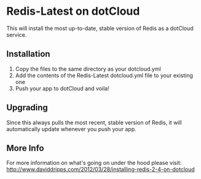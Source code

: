# Redis-Latest on dotCloud

This will install the most up-to-date, stable version of Redis as a dotCloud service.

## Installation

1. Copy the files to the same directory as your dotcloud.yml
2. Add the contents of the Redis-Latest dotcloud.yml file to your existing one
3. Push your app to dotCloud and voila!

## Upgrading

Since this always pulls the most recent, stable version of Redis, it will automatically update whenever you push your app.

## More Info

For more information on what's going on under the hood please visit: http://www.daviddripps.com/2012/03/28/installing-redis-2-4-on-dotcloud
